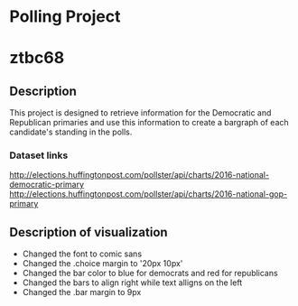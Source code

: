 # Polling Project
# ztbc68
## Description
This project is designed to retrieve information for the Democratic and Republican primaries and use this information to create a bargraph of each candidate's standing in the polls.

### Dataset links
http://elections.huffingtonpost.com/pollster/api/charts/2016-national-democratic-primary
http://elections.huffingtonpost.com/pollster/api/charts/2016-national-gop-primary

## Description of visualization
  * Changed the font to comic sans 
  * Changed the .choice margin to '20px 10px' 
  * Changed the bar color to blue for democrats and red for republicans
  * Changed the bars to align right while text alligns on the left
  * Changed the .bar margin to 9px
